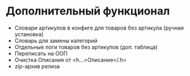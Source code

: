 # Дополнительный функционал

* Словари артикулов в конфиге для товаров без артикула (ручная установка)
* Словарь для замены категорий
* Отдельные логи товаров без артикулов (доп. таблица)
* Переписать на ООП
* Очистка Описания от <h...>Описание</.h>
* zip-архив релиза
